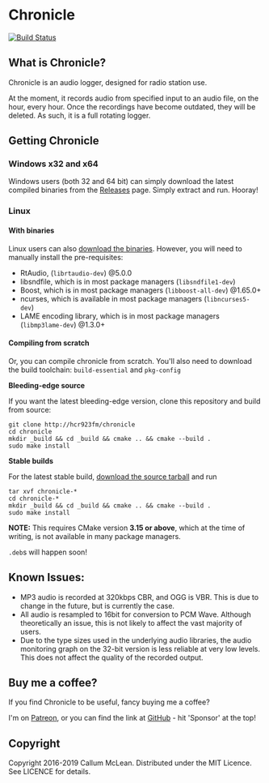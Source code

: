 # Chronicle
[![Build Status](https://api.cirrus-ci.com/github/hcr923fm/chronicle.svg)](https://cirrus-ci.com/github/hcr923fm/chronicle)

## What is Chronicle?

Chronicle is an audio logger, designed for radio station use.

At the moment, it records audio from specified input to an audio file, on the hour, every hour. Once the recordings have become outdated, they will be deleted. As such, it is a full rotating logger.

## Getting Chronicle
### Windows x32 and x64
Windows users (both 32 and 64 bit) can simply download the latest compiled binaries from the [Releases](https://github.com/hcr923fm/chronicle/releases/latest) page. Simply extract and run. Hooray!

### Linux
#### With binaries
Linux users can also [download the binaries](https://github.com/hcr923fm/chronicle/releases/latest). However, you will need to manually install the pre-requisites:
* RtAudio, (`librtaudio-dev`) @5.0.0
* libsndfile, which is in most package managers (`libsndfile1-dev`)
* Boost, which is in most package managers (`libboost-all-dev`) @1.65.0+
* ncurses, which is available in most package managers (`libncurses5-dev`)
* LAME encoding library, which is in most package managers (`libmp3lame-dev`) @1.3.0+

#### Compiling from scratch
Or, you can compile chronicle from scratch.
You'll also need to download the build toolchain: `build-essential` and `pkg-config`

**Bleeding-edge source**

If you want the latest bleeding-edge version, clone this repository and build from source:

```
git clone http://hcr923fm/chronicle
cd chronicle
mkdir _build && cd _build && cmake .. && cmake --build .
sudo make install
```

**Stable builds**

For the latest stable build, [download the source tarball](https://github.com/hcr923fm/chronicle/releases/latest) and run

```
tar xvf chronicle-*
cd chronicle-*
mkdir _build && cd _build && cmake .. && cmake --build .
sudo make install
```

**NOTE:** This requires CMake version **3.15 or above**, which at the time of writing, is not available in many package managers.

`.deb`s will happen soon!

## Known Issues:
* MP3 audio is recorded at 320kbps CBR, and OGG is VBR. This is due to change in the future, but is currently the case.
* All audio is resampled to 16bit for conversion to PCM Wave. Although theoretically an issue, this is not likely to affect the vast majority of users.
* Due to the type sizes used in the underlying audio libraries, the audio monitoring graph on the 32-bit version is less reliable at very low levels. This does not affect the quality of the recorded output.

## Buy me a coffee?
If you find Chronicle to be useful, fancy buying me a coffee?

I'm on [Patreon](https://patreon.com/calmcl1), or you can find the link at [GitHub](https://github.com/hcr923fm/chronicle) - hit 'Sponsor' at the top!

## Copyright
Copyright 2016-2019 Callum McLean.
Distributed under the MIT Licence. See LICENCE for details.
